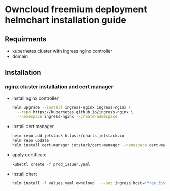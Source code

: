 # Owncloud freemium deployment helmchart installation guide

## Requirments

- kubernetes cluster with ingress nginx controller
- domain

## Installation

### nginx cluster installation and cert manager

- install nginx controller

    ```bash
    helm upgrade --install ingress-nginx ingress-nginx \
      --repo https://kubernetes.github.io/ingress-nginx \
      --namespace ingress-nginx --create-namespace
    ```

- install cert manager

    ```bash
    helm repo add jetstack https://charts.jetstack.io
    helm repo update
    helm install cert-manager jetstack/cert-manager --namespace cert-manager --create-namespace --set installCRDs=true
    ```

- apply certificate

    ```bash
    kubectl create -f prod_issuer.yaml
    ```

- install chart

    ```bash
    helm install -f values.yaml owncloud . --set ingress.host="free.3botmain.grid.tf" --set env.MNEMONICS="" --set env.NETWORK="dev" --set env.CHAIN_URL="wss://tfchain.dev.grid.tf/ws" --set env.ALERT_EMAIL="waleed.hammam@gmail.com" --set env.email_host="smtp.gmail.com" --set env.email_port=587 --set env.email_username="" --set env.email_password="" --set env.ADMINS="['waleedhammam.3bot']"
    ```
